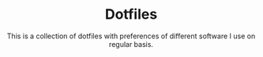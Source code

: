 <h1 align="center">Dotfiles</h1>
<p align="center">This is a collection of dotfiles with preferences of different software I use on regular basis.</p>
